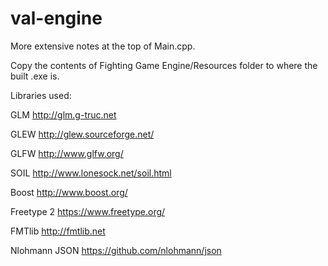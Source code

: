 # val-engine
More extensive notes at the top of Main.cpp.

Copy the contents of Fighting Game Engine/Resources folder to where the built .exe is.

Libraries used:

GLM http://glm.g-truc.net

GLEW http://glew.sourceforge.net/

GLFW http://www.glfw.org/

SOIL http://www.lonesock.net/soil.html

Boost http://www.boost.org/

Freetype 2 https://www.freetype.org/

FMTlib http://fmtlib.net

Nlohmann JSON https://github.com/nlohmann/json
